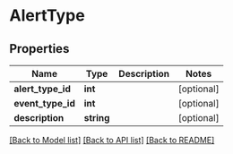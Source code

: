 # AlertType

## Properties
Name | Type | Description | Notes
------------ | ------------- | ------------- | -------------
**alert_type_id** | **int** |  | [optional] 
**event_type_id** | **int** |  | [optional] 
**description** | **string** |  | [optional] 

[[Back to Model list]](../../README.md#documentation-for-models) [[Back to API list]](../../README.md#documentation-for-api-endpoints) [[Back to README]](../../README.md)

